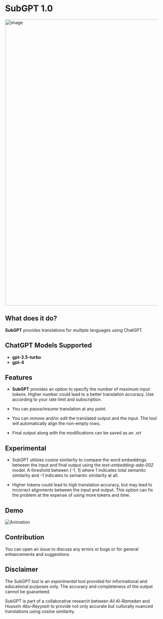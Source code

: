 # **SubGPT 1.0**
<img width="943" alt="image" src="https://github.com/aalramadan/SubGPT/assets/55710790/81404e39-a31a-4b3f-b40e-0cf52e03851e">




## **What does it do?**
**SubGPT** provides translations for *multiple* languages using ChatGPT. 

## **ChatGPT Models Supported**

- **gpt-3.5-turbo**
- **gpt-4**


## **Features**

- **SubGPT** provides an option to specify the number of maximum input *tokens*. Higher number could lead to a better translation accuracy. Use according to your rate limit and subscription.

- You can *pause/resume* translation at any point.

- You can *remove* and/or *edit* the translated output and the input. The tool will automatically align the non-empty rows.

- Final output along with the modifications can be saved as an *.srt*

## **Experimental**
- SubGPT utilizes cosine similarity to compare the word embeddings between the input and final output using the *text-embedding-ada-002* model. A threshold between [-1, 1] where 1 indicates total semantic similarity and -1 indicates to semantic similarity at all.

- Higher tokens could lead to high translation accuracy, but may lead to incorrect alignments between the input and output. This option can fix the problem at the expense of using more tokens and time.


## **Demo**
![Animation](https://github.com/aalramadan/SubGPT/assets/55710790/529fc1c0-91a8-47f8-bee5-664a17b675ba)


## **Contribution**
You can open an issue to discuss any errors or bugs or for general enhancements and suggestions.

## **Disclaimer**
The SubGPT tool is an *experimental* tool provided for informational and educational purposes only. The accuracy and completeness of the output cannot be guaranteed. 

SubGPT is part of a collaborative research between *Ali Al-Ramadan* and *Hussein Abu-Rayyash* to provide not only accurate but culturally nuanced translations using cosine similarity.

